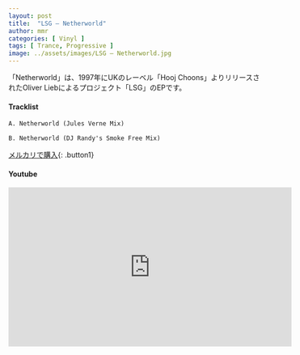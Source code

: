 ```yaml
---
layout: post
title:  "LSG – Netherworld"
author: mmr
categories: [ Vinyl ]
tags: [ Trance, Progressive ]
image: ../assets/images/LSG – Netherworld.jpg
---
```


「Netherworld」は、1997年にUKのレーベル「Hooj Choons」よりリリースされたOliver Liebによるプロジェクト「LSG」のEPです。

#### Tracklist
```md
A. Netherworld (Jules Verne Mix)

B. Netherworld (DJ Randy's Smoke Free Mix)
```

[メルカリで購入](https://jp.mercari.com/item/m39575231114?afid=6142608987){: .button1}

#### Youtube
<iframe width="560" height="315" src="https://www.youtube.com/embed/cbOub9r1kI4?si=BlDX0vcPtQ_KuVBc" title="YouTube video player" frameborder="0" allow="accelerometer; autoplay; clipboard-write; encrypted-media; gyroscope; picture-in-picture; web-share" referrerpolicy="strict-origin-when-cross-origin" allowfullscreen></iframe>
